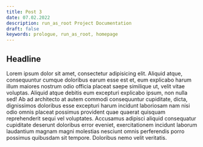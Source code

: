 ```yaml
---
title: Post 3
date: 07.02.2022
description: run_as_root Project Documentation
draft: false
keywords: prologue, run_as_root, homepage
---
```


## Headline

Lorem ipsum dolor sit amet, consectetur adipisicing elit. Aliquid atque, consequuntur cumque doloribus earum esse est
et, eum explicabo harum illum maiores nostrum odio officia placeat saepe similique ut, velit vitae voluptas. Aliquid
atque debitis eum excepturi explicabo ipsum, non nulla sed! Ab ad architecto at autem commodi consequuntur cupiditate,
dicta, dignissimos doloribus esse excepturi harum incidunt laboriosam nam nisi odio omnis placeat possimus provident
quae quaerat quisquam reprehenderit sequi vel voluptates. Accusamus adipisci aliquid consequatur cupiditate deserunt
doloribus error eveniet, exercitationem incidunt laborum laudantium magnam magni molestias nesciunt omnis perferendis
porro possimus quibusdam sit tempore. Doloribus nemo velit veritatis.